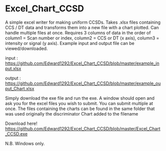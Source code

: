 # Excel_Chart_CCSD
A simple excel writer for making uniform CCSDs. Takes .xlsx files containing CCS / DT data and transforms them into a new file with a chart plotted. Can handle multiple files at once. Requires 3 columns of data in the order of column1 = Scan number or index, column2 = CCS or DT (x axis), column3 = intensity or signal (y axis). Example input and output file can be viewed/downloaded.

input : https://github.com/Edward1292/Excel_Chart_CCSD/blob/master/example_input.xlsx

output : https://github.com/Edward1292/Excel_Chart_CCSD/blob/master/example_ouput_Chart.xlsx

Simply download the exe file and run the exe. A window should open and ask you for the excel files you wish to submit. You can submit multiple at once. The files containing the charts can be found in the same folder that was used originally the discriminator Chart added to the filename 

Download here! https://github.com/Edward1292/Excel_Chart_CCSD/blob/master/Excel_Chart_CCSD.exe

N.B. Windows only.

